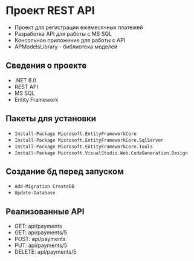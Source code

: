 # Проект REST API

* Проект для регистрации ежемесячных платежей
* Разработка API для работы с MS SQL
* Консольное приложение для работы с API
* APModelsLibrary - библиотека моделей

## Сведения о проекте

* .NET 8.0 
* REST API
* MS SQL
* Entity Framework

## Пакеты для установки

* `Install-Package Microsoft.EntityFrameworkCore`
* `Install-Package Microsoft.EntityFrameworkCore.SqlServer`
* `Install-Package Microsoft.EntityFrameworkCore.Tools`
* `Install-Package Microsoft.VisualStudio.Web.CodeGeneration.Design`

## Создание бд перед запуском

* `Add-Migration CreateDB`
* `Update-Database`

## Реализованные API
* GET: api/payments
* GET: api/payments/5
* POST: api/payments
* PUT: api/payments/5
* DELETE: api/payments/5